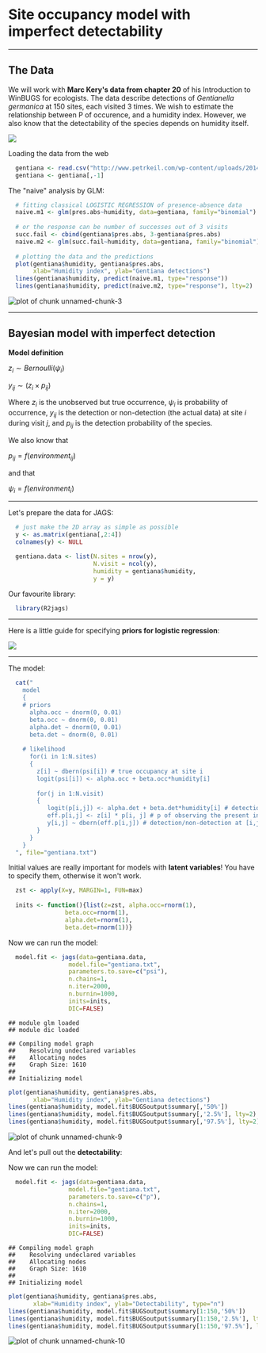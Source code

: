 Site occupancy model with imperfect detectability
========================================================


********************************************************************************

The Data
--------
We will work with **Marc Kery's data from chapter 20** of his Introduction to WinBUGS for ecologists.
The data describe detections of *Gentianella germanica* at 150 sites, each visited 3 times. We wish to estimate the relationship between P of occurence, and a humidity index. However, we also know that the detectability of the species depends on humidity itself.

![](figure/gentiana.png)


Loading the data from the web

```r
  gentiana <- read.csv("http://www.petrkeil.com/wp-content/uploads/2014/02/gentiana.csv")
  gentiana <- gentiana[,-1]
```

The "naive" analysis by GLM:

```r
  # fitting classical LOGISTIC REGRESSION of presence-absence data
  naive.m1 <- glm(pres.abs~humidity, data=gentiana, family="binomial")
  
  # or the response can be number of successes out of 3 visits
  succ.fail <- cbind(gentiana$pres.abs, 3-gentiana$pres.abs)
  naive.m2 <- glm(succ.fail~humidity, data=gentiana, family="binomial")
  
  # plotting the data and the predictions
  plot(gentiana$humidity, gentiana$pres.abs,
       xlab="Humidity index", ylab="Gentiana detections")
  lines(gentiana$humidity, predict(naive.m1, type="response"))
  lines(gentiana$humidity, predict(naive.m2, type="response"), lty=2)
```

![plot of chunk unnamed-chunk-3](figure/unnamed-chunk-3.png) 

********************************************************************************
Bayesian model with imperfect detection
---------------------------------------

**Model definition**

$z_i \sim Bernoulli(\psi_i)$

$y_{ij} \sim (z_i \times p_{ij})$

Where $z_i$ is the unobserved but true occurrence, $\psi_i$ is probability of occurrence, $y_{ij}$ is the detection or non-detection (the actual data) at site $i$ during visit $j$, and $p_{ij}$ is the detection probability of the species.

We also know that

$p_{ij}=f(environment_{ij})$

and that

$\psi_i=f(environment_i)$

********************************************************************************

Let's prepare the data for JAGS:

```r
  # just make the 2D array as simple as possible
  y <- as.matrix(gentiana[,2:4])
  colnames(y) <- NULL

  gentiana.data <- list(N.sites = nrow(y),
                        N.visit = ncol(y),
                        humidity = gentiana$humidity,
                        y = y)
```

Our favourite library:

```r
  library(R2jags)
```

********************************************************************************

Here is a little guide for specifying **priors for logistic regression**:

![](figure/logit_prior.png)

********************************************************************************

The model:

```r
  cat("
    model
    {
    # priors
      alpha.occ ~ dnorm(0, 0.01)
      beta.occ ~ dnorm(0, 0.01)
      alpha.det ~ dnorm(0, 0.01)
      beta.det ~ dnorm(0, 0.01)
      
    # likelihood 
      for(i in 1:N.sites)
      {
        z[i] ~ dbern(psi[i]) # true occupancy at site i
        logit(psi[i]) <- alpha.occ + beta.occ*humidity[i] 
     
        for(j in 1:N.visit)
        {
           logit(p[i,j]) <- alpha.det + beta.det*humidity[i] # detection probability
           eff.p[i,j] <- z[i] * p[i, j] # p of observing the present individual
           y[i,j] ~ dbern(eff.p[i,j]) # detection/non-detection at [i,j]
        }  
      }
    }
  ", file="gentiana.txt")
```
  
Initial values are really important for models with **latent variables**! You have to specify them, otherwise it won't work.

```r
  zst <- apply(X=y, MARGIN=1, FUN=max)
  
  inits <- function(){list(z=zst, alpha.occ=rnorm(1),
                beta.occ=rnorm(1),
                alpha.det=rnorm(1),
                beta.det=rnorm(1))}
```

Now we can run the model:

```r
  model.fit <- jags(data=gentiana.data, 
                 model.file="gentiana.txt",
                 parameters.to.save=c("psi"),
                 n.chains=1,
                 n.iter=2000,
                 n.burnin=1000,
                 inits=inits, 
                 DIC=FALSE)
```

```
## module glm loaded
## module dic loaded
```

```
## Compiling model graph
##    Resolving undeclared variables
##    Allocating nodes
##    Graph Size: 1610
## 
## Initializing model
```



```r
plot(gentiana$humidity, gentiana$pres.abs,
       xlab="Humidity index", ylab="Gentiana detections")
lines(gentiana$humidity, model.fit$BUGSoutput$summary[,'50%'])
lines(gentiana$humidity, model.fit$BUGSoutput$summary[,'2.5%'], lty=2)
lines(gentiana$humidity, model.fit$BUGSoutput$summary[,'97.5%'], lty=2)
```

![plot of chunk unnamed-chunk-9](figure/unnamed-chunk-9.png) 

And let's pull out the **detectability**:

Now we can run the model:

```r
  model.fit <- jags(data=gentiana.data, 
                 model.file="gentiana.txt",
                 parameters.to.save=c("p"),
                 n.chains=1,
                 n.iter=2000,
                 n.burnin=1000,
                 inits=inits, 
                 DIC=FALSE)
```

```
## Compiling model graph
##    Resolving undeclared variables
##    Allocating nodes
##    Graph Size: 1610
## 
## Initializing model
```

```r
plot(gentiana$humidity, gentiana$pres.abs,
       xlab="Humidity index", ylab="Detectability", type="n")
lines(gentiana$humidity, model.fit$BUGSoutput$summary[1:150,'50%'])
lines(gentiana$humidity, model.fit$BUGSoutput$summary[1:150,'2.5%'], lty=2)
lines(gentiana$humidity, model.fit$BUGSoutput$summary[1:150,'97.5%'], lty=2)
```

![plot of chunk unnamed-chunk-10](figure/unnamed-chunk-10.png) 







